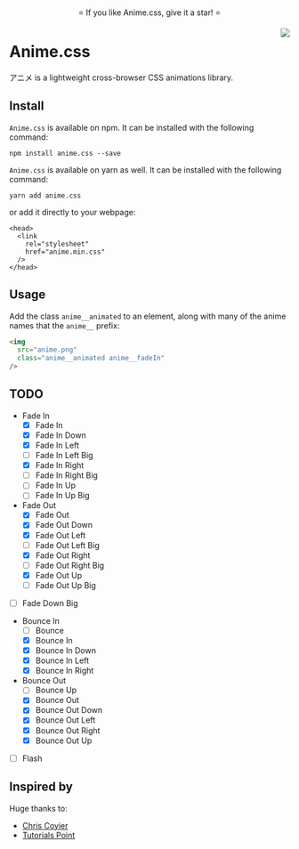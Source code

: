<p align="center">
  ⭐️ If you like Anime.css, give it a star! ⭐️
</p>

<img src="https://github.com/animecss/anime.css/blob/master/static/images/anime.png" align="right" />

# Anime.css

アニメ is a lightweight cross-browser CSS animations library.

## Install

`Anime.css` is available on npm. It can be installed with the following command:

```
npm install anime.css --save
```

`Anime.css` is available on yarn as well. It can be installed with the following command:

```
yarn add anime.css
```

or add it directly to your webpage:

```
<head>
  <link
    rel="stylesheet"
    href="anime.min.css"
  />
</head>
```

## Usage

Add the class `anime__animated` to an element, along with many of the anime names that the `anime__` prefix:

```html
<img
  src="anime.png"
  class="anime__animated anime__fadeIn"
/>
```

## TODO

* Fade In
  * [x] Fade In
  * [x] Fade In Down
  * [x] Fade In Left
  * [ ] Fade In Left Big
  * [x] Fade In Right
  * [ ] Fade In Right Big
  * [ ] Fade In Up
  * [ ] Fade In Up Big

* Fade Out
  * [x] Fade Out
  * [x] Fade Out Down
  * [x] Fade Out Left
  * [ ] Fade Out Left Big
  * [x] Fade Out Right
  * [ ] Fade Out Right Big
  * [x] Fade Out Up
  * [ ] Fade Out Up Big

* [ ] Fade Down Big

* Bounce In
  * [ ] Bounce
  * [x] Bounce In
  * [x] Bounce In Down
  * [x] Bounce In Left
  * [x] Bounce In Right

* Bounce Out
  * [ ] Bounce Up
  * [x] Bounce Out
  * [x] Bounce Out Down
  * [x] Bounce Out Left
  * [x] Bounce Out Right
  * [x] Bounce Out Up

* [ ] Flash

## Inspired by

Huge thanks to:

* [Chris Coyier](https://github.com/chriscoyier)
* [Tutorials Point](https://www.tutorialspoint.com/css/css_animation.htm)

<!-- 

<html>
  <head>
    <link
      rel="stylesheet"
      href="anime.min.css"
    />
  </head>
  <body>
    <center style="margin-top: 20%;">
      <h1 class="anime__animated anime__bounceOutUp">An animated element</h1>
      <img src="anime.png" class="anime__animated anime__bounceOutUp" />
    </center>
  </body>
</html>

-->
